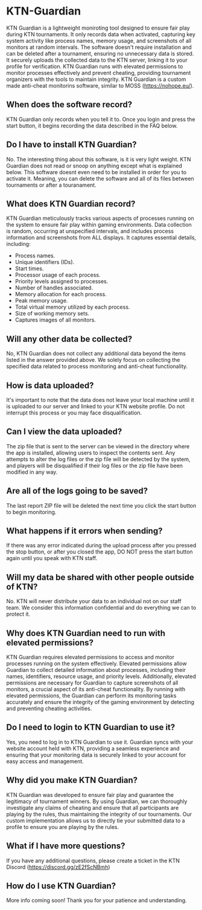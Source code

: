 # KTN-Guardian
KTN Guardian is a lightweight moniroting tool designed to ensure fair play during KTN tournaments. It only records data when activated, capturing key system activity like process names, memory usage, and screenshots of all monitors at random intervals. The software doesn't require installation and can be deleted after a tournament, ensuring no unnecessary data is stored. It securely uploads the collected data to the KTN server, linking it to your profile for verification. KTN Guardian runs with elevated permissions to monitor processes effectively and prevent cheating, providing tournament organizers with the tools to maintain integrity. KTN Guardian is a custom made anti-cheat monitorins software, similar to MOSS (https://nohope.eu/).


## When does the software record?
KTN Guardian only records when you tell it to. Once you login and press the start button, it begins recording the data described in the FAQ below.

## Do I have to install KTN Guardian?
No. The interesting thing about this software, is it is very light weight. KTN Guardian does not read or snoop on anything except what is explained below. This software doesnt even need to be installed in order for you to activate it. Meaning, you can delete the software and all of its files between tournaments or after a touranament.

## What does KTN Guardian record?
KTN Guardian meticulously tracks various aspects of processes running on the system to ensure fair play within gaming environments. Data collection is random, occurring at unspecified intervals, and includes process information and screenshots from ALL displays. It captures essential details, including:
- Process names.
- Unique identifiers (IDs).
- Start times.
- Processor usage of each process.
- Priority levels assigned to processes.
- Number of handles associated.
- Memory allocation for each process.
- Peak memory usage.
- Total virtual memory utilized by each process.
- Size of working memory sets.
- Captures images of all monitors.

## Will any other data be collected?
No, KTN Guardian does not collect any additional data beyond the items listed in the answer provided above. We solely focus on collecting the specified data related to process monitoring and anti-cheat functionality.

## How is data uploaded?
It's important to note that the data does not leave your local machine until it is uploaded to our server and linked to your KTN website profile. Do not interrupt this process or you may face disqualification.

## Can I view the data uploaded?
The zip file that is sent to the server can be viewed in the directory where the app is installed, allowing users to inspect the contents sent. Any attempts to alter the log files or the zip file will be detected by the system, and players will be disqualified if their log files or the zip file have been modified in any way.

## Are all of the logs going to be saved?
The last report ZIP file will be deleted the next time you click the start button to begin monitoring.

## What happens if it errors when sending?
If there was any error indicated during the upload process after you pressed the stop button, or after you closed the app, DO NOT press the start button again until you speak with KTN staff.

## Will my data be shared with other people outside of KTN?
No. KTN will never distribute your data to an individual not on our staff team. We consider this information confidential and do everything we can to protect it.

## Why does KTN Guardian need to run with elevated permissions?
KTN Guardian requires elevated permissions to access and monitor processes running on the system effectively. Elevated permissions allow Guardian to collect detailed information about processes, including their names, identifiers, resource usage, and priority levels. Additionally, elevated permissions are necessary for Guardian to capture screenshots of all monitors, a crucial aspect of its anti-cheat functionality. By running with elevated permissions, the Guardian can perform its monitoring tasks accurately and ensure the integrity of the gaming environment by detecting and preventing cheating activities.

## Do I need to login to KTN Guardian to use it?
Yes, you need to log in to KTN Guardian to use it. Guardian syncs with your website account held with KTN, providing a seamless experience and ensuring that your monitoring data is securely linked to your account for easy access and management.

## Why did you make KTN Guardian?
KTN Guardian was developed to ensure fair play and guarantee the legitimacy of tournament winners. By using Guardian, we can thoroughly investigate any claims of cheating and ensure that all participants are playing by the rules, thus maintaining the integrity of our tournaments. Our custom implementation allows us to directly tie your submitted data to a profile to ensure you are playing by the rules.

## What if I have more questions?
If you have any additional questions, please create a ticket in the KTN Discord (https://discord.gg/zE2fScNBmh)

## How do I use KTN Guardian?
More info coming soon! Thank you for your patience and understanding.
